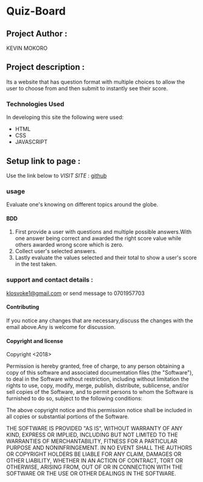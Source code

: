 # Quiz-Board

## Project Author :

KEVIN MOKORO

## Project description :

 Its a website that has question format with multiple choices to allow the user to choose from and then submit to instantly see their score.

### Technologies Used
In developing this site the following were used:
-   HTML
-   CSS
-   JAVASCRIPT

## Setup link to page :

Use the link below to _VISIT SITE_ : [github](https://kevinmokoro.github.io/quiz-board/.)

### usage
Evaluate one's knowing on different topics around the globe.

#### BDD
1. First provide a user with questions and multiple possible answers.With one answer being correct and awarded the right score value while others awarded wrong score which is zero.
2. Collect user's selected answers.
2. Lastly evaluate the values selected and their total to show a user's score in the test taken.

### support and contact details :

klosvoke1@gmail.com or send message to 0701957703

#### Contributing
If you notice any changes that are necessary,discuss the changes with the email above.Any  is welcome for discussion.

#### Copyright and license

Copyright <2018> <KEVIN MOKORO>

Permission is hereby granted, free of charge, to any person obtaining a copy of this software and associated documentation files (the "Software"), to deal in the Software without restriction, including without limitation the rights to use, copy, modify, merge, publish, distribute, sublicense, and/or sell copies of the Software, and to permit persons to whom the Software is furnished to do so, subject to the following conditions:

The above copyright notice and this permission notice shall be included in all copies or substantial portions of the Software.

THE SOFTWARE IS PROVIDED "AS IS", WITHOUT WARRANTY OF ANY KIND, EXPRESS OR IMPLIED, INCLUDING BUT NOT LIMITED TO THE WARRANTIES OF MERCHANTABILITY, FITNESS FOR A PARTICULAR PURPOSE AND NONINFRINGEMENT. IN NO EVENT SHALL THE AUTHORS OR COPYRIGHT HOLDERS BE LIABLE FOR ANY CLAIM, DAMAGES OR OTHER LIABILITY, WHETHER IN AN ACTION OF CONTRACT, TORT OR OTHERWISE, ARISING FROM, OUT OF OR IN CONNECTION WITH THE SOFTWARE OR THE USE OR OTHER DEALINGS IN THE SOFTWARE.
